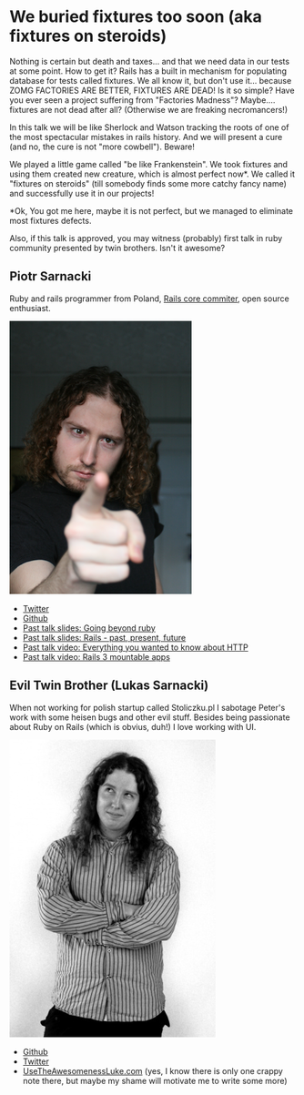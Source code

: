 # We buried fixtures too soon (aka fixtures on steroids)

Nothing is certain but death and taxes... and that we need data in our tests at some point. How to get it? Rails has a built in mechanism for populating database for tests called fixtures. We all know it, but don't use it... because ZOMG FACTORIES ARE BETTER, FIXTURES ARE DEAD! Is it so simple? Have you ever seen a project suffering from "Factories Madness"? Maybe.... fixtures are not dead after all? (Otherwise we are freaking necromancers!)

In this talk we will be like Sherlock and Watson tracking the roots of one of the most spectacular mistakes in rails history. And we will present a cure (and no, the cure is not "more cowbell"). Beware!

We played a little game called "be like Frankenstein". We took fixtures and using them created new creature, which is almost perfect now*. We called it "fixtures on steroids" (till somebody finds some more catchy fancy name) and successfully use it in our projects!

*Ok, You got me here, maybe it is not perfect, but we managed to eliminate most fixtures defects.

Also, if this talk is approved, you may witness (probably) first talk in ruby community presented by twin brothers. Isn't it awesome?

## Piotr Sarnacki

Ruby and rails programmer from Poland, [Rails core commiter](http://contributors.rubyonrails.org/contributors/piotr-sarnacki/commits), open source enthusiast.

![Profile picture](https://github.com/drogus/call-for-proposals/raw/master/Piotr_Sarnacki_and_Lukas_Sarnacki-We_burried_fixtures_too_soon/drogus.png)

- [Twitter](https://twitter.com/#!/drogus)
- [Github](http://github.com/drogus)
- [Past talk slides: Going beyond ruby](http://going-beyond-mvc-moscow.heroku.com)
- [Past talk slides: Rails - past, present, future](http://rails-present-past-future.heroku.com)
- [Past talk video: Everything you wanted to know about HTTP](http://blip.tv/rupy-strongly-dynamic-conference/piotr-sarnacki-everything-you-wanted-to-know-about-http-5949137)
- [Past talk video: Rails 3 mountable apps](http://confreaks.com/videos/436-rubyconf2010-ruby-summer-of-code-rails-3-mountable-apps)

## Evil Twin Brother (Lukas Sarnacki)

When not working for polish startup called Stoliczku.pl I sabotage Peter's work with some heisen bugs and other evil stuff.
Besides being passionate about Ruby on Rails (which is obvius, duh!) I love working with UI.

![Profile picture](https://github.com/drogus/call-for-proposals/raw/master/Piotr_Sarnacki_and_Lukas_Sarnacki-We_burried_fixtures_too_soon/lukas.jpg)

- [Github](https://github.com/lukesarnacki)
- [Twitter](http://twitter.com/lukesarnacki)
- [UseTheAwesomenessLuke.com](http://usetheawesomenessluke.com/) (yes, I know there is only one crappy note there, but maybe my shame will motivate me to write some more)

